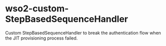# wso2-custom-StepBasedSequenceHandler
Custom StepBasedSequenceHandler to break the authentication flow when the JIT provisioning process failed.
